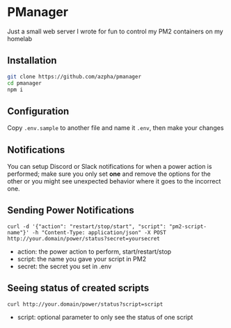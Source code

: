 # PManager
Just a small web server I wrote for fun to control my PM2 containers on my homelab

## Installation
```bash
git clone https://github.com/azpha/pmanager
cd pmanager
npm i
```

## Configuration
Copy `.env.sample` to another file and name it `.env`, then make your changes

## Notifications
You can setup Discord or Slack notifications for when a power action is performed; make sure you only set **one** and remove the options for the other or you might see unexpected behavior where it goes to the incorrect one.

## Sending Power Notifications
```
curl -d '{"action": "restart/stop/start", "script": "pm2-script-name"}' -h "Content-Type: application/json" -X POST http://your.domain/power/status?secret=yoursecret
```
- action: the power action to perform, start/restart/stop
- script: the name you gave your script in PM2
- secret: the secret you set in .env

## Seeing status of created scripts
```
curl http://your.domain/power/status?script=script
```
- script: optional parameter to only see the status of one script